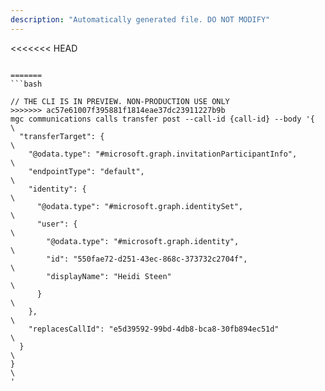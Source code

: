 ```yaml
---
description: "Automatically generated file. DO NOT MODIFY"
---
```


<<<<<<< HEAD
```cli

=======
```bash

// THE CLI IS IN PREVIEW. NON-PRODUCTION USE ONLY
>>>>>>> ac57e61007f395881f1814eae37dc23911227b9b
mgc communications calls transfer post --call-id {call-id} --body '{\
  "transferTarget": {\
    "@odata.type": "#microsoft.graph.invitationParticipantInfo",\
    "endpointType": "default",\
    "identity": {\
      "@odata.type": "#microsoft.graph.identitySet",\
      "user": {\
        "@odata.type": "#microsoft.graph.identity",\
        "id": "550fae72-d251-43ec-868c-373732c2704f",\
        "displayName": "Heidi Steen"\
      }\
    },\
    "replacesCallId": "e5d39592-99bd-4db8-bca8-30fb894ec51d"\
  }\
}\
'

```